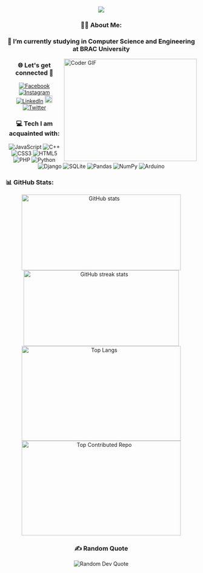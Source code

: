 <!DOCTYPE html>
<html lang="en">
<head>
    <meta charset="UTF-8">
    <meta name="viewport" content="width=device-width, initial-scale=1.0">
</head>
<h1 align="center">
    <img src="https://readme-typing-svg.herokuapp.com/?font=Dancing+Script&size=40&center=true&vCenter=true&width=800&height=70&duration=4000&lines=WELCOME+TO+THE+PROFILE+🤗;+This+is+Faisal+Ahmed+!!!;&color=9457EB" />
</h1>

<body>
    <div class="container">
        <h3 align="center">🙋‍♂️ About Me:</h3>
        <h3 align="center">🌱 I’m currently studying in Computer Science and Engineering at BRAC University</h3>
        <img align="right" alt="Coder GIF" height=270 width=350 src="https://raw.githubusercontent.com/TheDudeThatCode/TheDudeThatCode/master/Assets/Developer.gif" />
        <h3 align="center">🌐 Let's get connected 🤝</h3>
        <div class="socials">
        <p align="center">
            <a href="https://www.facebook.com/faisalahmedmahin" target="_blank"><img src="https://img.shields.io/badge/Facebook-%231877F2.svg?logo=Facebook&logoColor=white" alt="Facebook"></a>
            <a href="https://www.instagram.com/blissful_being21/" target="_blank"><img src="https://img.shields.io/badge/Instagram-%23E4405F.svg?logo=Instagram&logoColor=white" alt="Instagram"></a>
            <a href="https://www.linkedin.com/in/faisal-ahmed-6b30a8264/" target="_blank"><img src="https://img.shields.io/badge/LinkedIn-%230077B5.svg?logo=linkedin&logoColor=white" alt="LinkedIn"></a>
            <a href="mailto:faisalrajshahi2003@gmail.com"><img src="https://img.shields.io/static/v1?message=Gmail&logo=gmail&label=&color=D14836&logoColor=white&labelColor=&style=for-the-badge" height="20" alt="GMail"</a>
            <a href="https://x.com/Faisal39621" target="_blank"><img src="https://img.shields.io/badge/Twitter-%230077B5.svg?logo=x&logoColor=white" alt="Twitter"></a>
        </p>
        </div>
        <h3 align="center">💻 Tech I am acquainted with:</h3>
        <div class="tech-stack">
        <p align="center">
            <img src="https://img.shields.io/badge/javascript-%23323330.svg?style=for-the-badge&logo=javascript&logoColor=%23F7DF1E" alt="JavaScript">
            <img src="https://img.shields.io/badge/c++-%2300599C.svg?style=for-the-badge&logo=c%2B%2B&logoColor=white" alt="C++">
            <img src="https://img.shields.io/badge/css3-%231572B6.svg?style=for-the-badge&logo=css3&logoColor=white" alt="CSS3">
            <img src="https://img.shields.io/badge/html5-%23E34F26.svg?style=for-the-badge&logo=html5&logoColor=white" alt="HTML5">
            <img src="https://img.shields.io/badge/php-%23777BB4.svg?style=for-the-badge&logo=php&logoColor=white" alt="PHP">
            <img src="https://img.shields.io/badge/python-3670A0?style=for-the-badge&logo=python&logoColor=ffdd54" alt="Python">
            <img src="https://img.shields.io/badge/django-%23092E20.svg?style=for-the-badge&logo=django&logoColor=white" alt="Django">
            <img src="https://img.shields.io/badge/sqlite-%2307405e.svg?style=for-the-badge&logo=sqlite&logoColor=white" alt="SQLite">
            <img src="https://img.shields.io/badge/pandas-%23150458.svg?style=for-the-badge&logo=pandas&logoColor=white" alt="Pandas">
            <img src="https://img.shields.io/badge/numpy-%23013243.svg?style=for-the-badge&logo=numpy&logoColor=white" alt="NumPy">
            <img src="https://img.shields.io/badge/-Arduino-00979D?style=for-the-badge&logo=Arduino&logoColor=white" alt="Arduino">
        </p>
        </div>
        <h3 align="left">📊 GitHub Stats:</h3>
        <div class="github-stats">
        <p align="center">
            <img src="https://github-readme-stats.vercel.app/api?username=FaisalAhmed21&hide=prs&rank_icon=github&theme=aura&hide_border=false&include_all_commits=false&count_private=false" alt="GitHub stats" style="height: 200px;width: 420px;">
            <img src="https://github-readme-streak-stats.herokuapp.com/?user=FaisalAhmed21&theme=aura&hide_border=false" alt="GitHub streak stats" style="height: 200px;width: 410px;">
            <img src="https://github-readme-stats.vercel.app/api/top-langs/?username=FaisalAhmed21&theme=aura&hide_border=false&include_all_commits=false&count_private=false&layout=compact" alt="Top Langs" style="height: 250px; width: 420px;">
            <img src="https://github-contributor-stats.vercel.app/api?username=FaisalAhmed21&limit=5&theme=aura&combine_all_yearly_contributions=true" alt="Top Contributed Repo" style="height: 250px; width: 420px;">

</p>
        </div>
        <h3 align="center">✍️ Random Quote</h3>
        <p align="center">
            <img src="https://quotes-github-readme.vercel.app/api?type=horizontal&theme=radical" alt="Random Dev Quote">
<!--         </p>
        <h3 align="center">😂 Random Dev Meme</h3>
        <p align="center">
            <img src="https://memer-new.vercel.app/" style="height: 400px;" alt="Random Dev Meme">
        </p> -->
<!--         <div class="footer" align="center">
            <a><img src="https://visitcount.itsvg.in/api?id=FaisalAhmed21&label=Profile%20Views&pretty=false" /></a>
        </div> -->
    </div>
</body>
</html>
